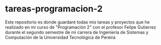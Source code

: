 # tareas-programacion-2
Este repositorio es donde guardaré todas mis tareas y proyectos que he realizado en mi curso de "Programación 2" con el profesor Felipe Gutierrez durante el segundo semestre de mi carrera de Ingeniería de Sistemas y Computación de la Universidad Tecnológica de Pereira
